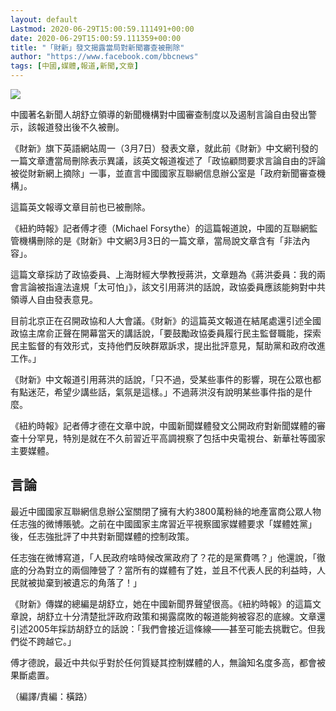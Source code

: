 ```yaml
---
layout: default
Lastmod: 2020-06-29T15:00:59.111491+00:00
date: 2020-06-29T15:00:59.111359+00:00
title: "「財新」發文揭露當局對新聞審查被刪除"
author: "https://www.facebook.com/bbcnews"
tags: [中國,媒體,報道,新聞,文章]
---
```


 ![](https://images.weserv.nl/?url=https%3A//ichef.bbci.co.uk/news/ws/320/amz/worldservice/live/assets/images/2016/03/08/160308135507_caixin_censorship_640x360_bbc_nocredit.jpg) 

中國著名新聞人胡舒立領導的新聞機構對中國審查制度以及遏制言論自由發出警示，該報道發出後不久被刪。

《財新》旗下英語網站周一（3月7日）發表文章，就此前《財新》中文網刊發的一篇文章遭當局刪除表示異議，該英文報道複述了「政協顧問要求言論自由的評論被從財新網上摘除」一事，並直言中國國家互聯網信息辦公室是「政府新聞審查機構」。

這篇英文報導文章目前也已被刪除。

《紐約時報》記者傅才德（Michael Forsythe）的這篇報道說，中國的互聯網監管機構刪除的是《財新》中文網3月3日的一篇文章，當局說文章含有「非法內容」。

這篇文章採訪了政協委員、上海財經大學教授蔣洪，文章題為《蔣洪委員：我的兩會言論被指違法違規「太可怕」》，該文引用蔣洪的話說，政協委員應該能夠對中共領導人自由發表意見。

目前北京正在召開政協和人大會議。《財新》的這篇英文報道在結尾處還引述全國政協主席俞正聲在開幕當天的講話說，「要鼓勵政協委員履行民主監督職能，探索民主監督的有效形式，支持他們反映群眾訴求，提出批評意見，幫助黨和政府改進工作。」

《財新》中文報道引用蔣洪的話說，「只不過，受某些事件的影響，現在公眾也都有點迷茫，希望少講些話，氣氛是這樣。」不過蔣洪沒有說明某些事件指的是什麼。

《紐約時報》記者傅才德在文章中說，中國新聞媒體發文公開政府對新聞媒體的審查十分罕見，特別是就在不久前習近平高調視察了包括中央電視台、新華社等國家主要媒體。

言論
--

最近中國國家互聯網信息辦公室關閉了擁有大約3800萬粉絲的地產富商公眾人物任志強的微博賬號。之前在中國國家主席習近平視察國家媒體要求「媒體姓黨」後，任志強批評了中共對新聞媒體的控制政策。

任志強在微博寫道，「人民政府啥時候改黨政府了？花的是黨費嗎？」他還說，「徹底的分為對立的兩個陣營了？當所有的媒體有了姓，並且不代表人民的利益時，人民就被拋棄到被遺忘的角落了！」

《財新》傳媒的總編是胡舒立，她在中國新聞界聲望很高。《紐約時報》的這篇文章說，胡舒立十分清楚批評政府政策和揭露腐敗的報道能夠被容忍的底線。文章還引述2005年採訪胡舒立的話說：「我們會接近這條線——甚至可能去挑戰它。但我們從不跨越它。」

傅才德說，最近中共似乎對於任何質疑其控制媒體的人，無論知名度多高，都會被果斷處置。

（編譯/責編：橫路）

